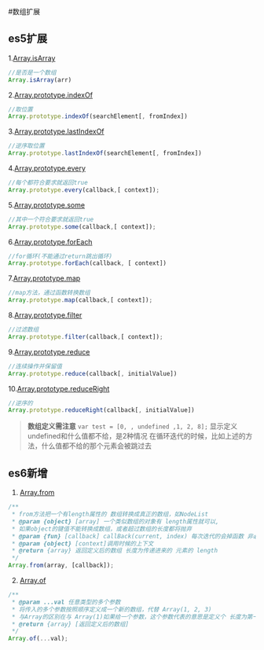#数组扩展

## es5扩展

1.[Array.isArray](./arr-es5.es6)
``` javascript
//是否是一个数组
Array.isArray(arr)
```

2.[Array.prototype.indexOf](./arr-es5.es6)
``` javascript
//取位置
Array.prototype.indexOf(searchElement[, fromIndex])
```

3.[Array.prototype.lastIndexOf](./arr-es5.es6)
``` javascript
//逆序取位置
Array.prototype.lastIndexOf(searchElement[, fromIndex])
```

4.[Array.prototype.every](./arr-es5.es6)
``` javascript
//每个都符合要求就返回true
Array.prototype.every(callback,[ context]);
```

5.[Array.prototype.some](./arr-es5.es6)
``` javascript
//其中一个符合要求就返回true
Array.prototype.some(callback,[ context]);
```

6.[Array.prototype.forEach](./arr-es5.es6)
``` javascript
//for循环(不能通过return跳出循环)
Array.prototype.forEach(callback, [ context])
```

7.[Array.prototype.map](./arr-es5.es6)
``` javascript
//map方法，通过函数转换数组
Array.prototype.map(callback,[ context]);
```

8.[Array.prototype.filter](./arr-es5.es6)
``` javascript
//过滤数组
Array.prototype.filter(callback,[ context]);
```

9.[Array.prototype.reduce](./arr-es5.es6)
``` javascript
//连续操作并保留值
Array.prototype.reduce(callback[, initialValue])
```

10.[Array.prototype.reduceRight](./arr-es5.es6)
``` javascript
//逆序的
Array.prototype.reduceRight(callback[, initialValue])
```

> **数组定义需注意**
>  ```var test = [0, , undefined ,1, 2, 8];```
>  显示定义undefined和什么值都不给，是2种情况
>  在循环迭代的时候，比如上述的方法，什么值都不给的那个元素会被跳过去

## es6新增


1. [Array.from](./arr-es6.es6)
``` javascript
/**
 * from方法把一个有length属性的 数组转换成真正的数组，如NodeList
 * @param {object} [array] 一个类似数组的对象有 length属性就可以,
 * 如果object的键值不能转换成数组，或者超过数组的长度都将抛弃
 * @param {fun} [callback] callBack(current, index) 每次迭代的会掉函数 非必须参数
 * @param {object} [context]调用时候的上下文
 * @return {array} 返回定义后的数组 长度为传递进来的 元素的 length
 */
Array.from(array, [callback]);
```

2. [Array.of](./arr-es6.es6)
``` javascript
/**
 * @param ...val 任意类型的多个参数
 * 将传入的多个参数按照顺序定义成一个新的数组，代替 Array(1, 2, 3)
 * 与Array的区别在与 Array(1)如果给一个参数，这个参数代表的意思是定义个 长度为第一个形参长度的数组
 * @return {array} [返回定义后的数组]
 */
Array.of(...val);
```
